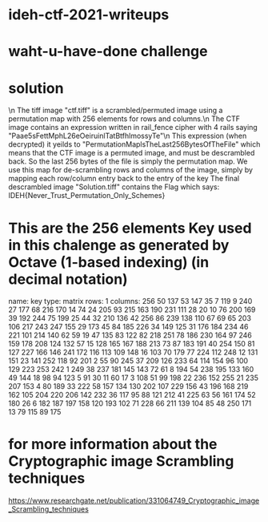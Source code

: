 # ideh-ctf-2021-writeups
# waht-u-have-done challenge
# solution
\n The tiff image "ctf.tiff" is a scrambled/permuted image using a permutation map with 256 elements for rows and columns.\n
 The CTF image contains an expression written in rail_fence cipher with 4 rails saying "Paae5sFettMphL26eOeiruinlTatBtfhlmossyTe"\n
 This expression (when decrypted) it yeilds to "PermutationMaplsTheLast256BytesOfTheFile" which means that the CTF image is a permuted image, and must be descrambled back.
 So the last 256 bytes of the file is simply the permutation map.
 We use this map for de-scrambling rows and columns of the image, simply by mapping each row/column entry back to the entry of the key
 The final descrambled image "Solution.tiff" contains the Flag which says: IDEH{Never_Trust_Permutation_Only_Schemes}



# This are the 256 elements Key used in this chalenge as generated by Octave (1-based indexing) (in decimal notation)
 name: key
 type: matrix
 rows: 1
 columns: 256
 50 137 53 147 35 7 119 9 240 27 177 68 216 170 14 74 24 205 93 215 163 190 231 111 28 20 10 76 200 169 39 192 244 75 199 25 44 32 210 136 42 256 86 239 138 110 67 69 65 203 106 217 243 247 155 29 173 45 84 185 226 34 149 125 31 176 184 234 46 221 101 214 140 62 59 19 47 135 83 122 82 218 251 78 186 230 164 97 246 159 178 208 124 132 57 15 128 165 167 188 213 73 87 183 191 40 254 150 81 127 227 166 146 241 172 116 113 109 148 16 103 70 179 77 224 112 248 12 131 151 23 141 252 118 92 201 2 55 90 245 37 209 126 233 64 114 154 96 100 129 223 253 242 1 249 38 237 181 145 143 72 61 8 194 54 238 195 133 160 49 144 18 98 94 123 5 91 30 11 60 17 3 108 51 99 198 22 236 152 255 21 235 207 153 4 80 189 33 222 58 157 134 130 202 107 229 156 43 196 168 219 162 105 204 220 206 142 232 36 117 95 88 121 212 41 225 63 56 161 174 52 180 26 6 182 187 197 158 120 193 102 71 228 66 211 139 104 85 48 250 171 13 79 115 89 175

# for more information about the Cryptographic image Scrambling techniques
https://www.researchgate.net/publication/331064749_Cryptographic_image_Scrambling_techniques
